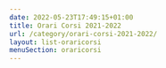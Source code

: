 ```yaml
---
date: 2022-05-23T17:49:15+01:00
title: Orari Corsi 2021-2022
url: /category/orari-corsi-2021-2022/
layout: list-oraricorsi
menuSection: oraricorsi
---
```


<!--
questo è il body di /content/category/orari-corsi-2021-2022/_index.md
Usa il layout di list-oraricorsi.html
I riquadri sono fatti da summary-oraricorsi.html
-->